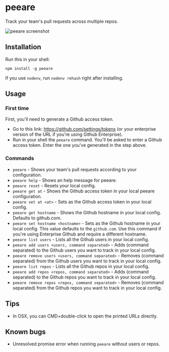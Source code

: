 # peeare

Track your team's pull requests across multiple repos.

![peeare screenshot](https://user-images.githubusercontent.com/1366521/35621094-dda2f77a-068b-11e8-84b1-e94377d22f36.png)

## Installation

Run this in your shell:

```
npm install -g peeare
```

If you use `nodenv`, run `nodenv rehash` right after installing.

## Usage

### First time

First, you'll need to generate a Github access token.
- Go to this link: https://github.com/settings/tokens (or your enterprise version of the URL if you're using Github Enterprise).
- Run in your shell the `peeare` command. You'll be asked to enter a Github access token. Enter the one you've generated in the step above.

### Commands

- `peeare` - Shows your team's pull requests according to your configuration.
- `peeare help` - Shows an help message for peeare.
- `peeare reset` - Resets your local config.
- `peeare get at` - Shows the Github access token in your local peeare configuration.
- `peeare set at <at>` - Sets <at> as the Github access token in your local config.
- `peeare get hostname` - Shows the Github hostname in your local config. Defaults to github.com.
- `peeare set hostname <hostname>` - Sets <hostname> as the Github hostname in your local config. This value defaults to the `github.com`. Use this command if you're using Enterprise Github and require a different hostname.
- `peeare list users` - Lists all the Github users in your local config.
- `peeare add users <users, command separated>` - Adds <users> (command separated) to the Github users you want to track in your local config.
- `peeare remove users <users, command separated>` - Removes <users> (command separated) from the Github users you want to track in your local config.
- `peeare list repos` - Lists all the Github repos in your local config.
- `peeare add repos <repos, command separated>` - Adds <repos> (command separated) to the Github repos you want to track in your local config.
- `peeare remove repos <repos, command separated>` - Removes <repos> (command separated) from the Github repos you want to track in your local config.

## Tips

- In OSX, you can CMD+double-click to open the printed URLs directly.

## Known bugs

- Unresolved promise error when running `peeare` without users or repos.
